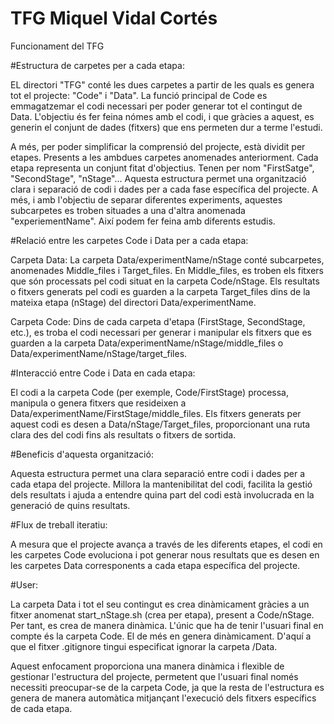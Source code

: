 # TFG Miquel Vidal Cortés

Funcionament del TFG

#Estructura de carpetes per a cada etapa:

EL directori "TFG" conté les dues carpetes a partir de les quals es genera tot el projecte: "Code" i "Data". La funció principal de Code es emmagatzemar el codi necessari per poder generar tot el contingut de Data. L'objectiu és fer feina nómes amb el codi, i que gràcies a aquest, es generin el conjunt de dades (fitxers) que ens permeten dur a terme l'estudi. 

A més, per poder simplificar la comprensió del projecte, està dividit per etapes. Presents a les ambdues carpetes anomenades anteriorment. Cada etapa representa un conjunt fitat d'objectius. Tenen per nom "FirstSatge", "SecondStage", "nStage"... Aquesta estructura permet una organització clara i separació de codi i dades per a cada fase específica del projecte. A més, i amb l'objectiu de separar diferentes experiments, aquestes subcarpetes es troben situades a una d'altra anomenada "experiementName". Així podem fer feina amb diferents estudis.

#Relació entre les carpetes Code i Data per a cada etapa:

Carpeta Data: La carpeta Data/experimentName/nStage conté subcarpetes, anomenades Middle_files i Target_files. En Middle_files, es troben els fitxers que són processats pel codi situat en la carpeta Code/nStage. Els resultats o fitxers generats pel codi es guarden a la carpeta Target_files dins de la mateixa etapa (nStage) del directori Data/experimentName.

Carpeta Code: Dins de cada carpeta d'etapa (FirstStage, SecondStage, etc.), es troba el codi necessari per generar i manipular els fitxers que es guarden a la carpeta Data/experimentName/nStage/middle_files o Data/experimentName/nStage/target_files.

#Interacció entre Code i Data en cada etapa:

El codi a la carpeta Code (per exemple, Code/FirstStage) processa, manipula o genera fitxers que resideixen a Data/experimentName/FirstStage/middle_files. Els fitxers generats per aquest codi es desen a Data/nStage/Target_files, proporcionant una ruta clara des del codi fins als resultats o fitxers de sortida.

#Beneficis d'aquesta organització:

Aquesta estructura permet una clara separació entre codi i dades per a cada etapa del projecte. Millora la mantenibilitat del codi, facilita la gestió dels resultats i ajuda a entendre quina part del codi està involucrada en la generació de quins resultats.

#Flux de treball iteratiu:

A mesura que el projecte avança a través de les diferents etapes, el codi en les carpetes Code evoluciona i pot generar nous resultats que es desen en les carpetes Data corresponents a cada etapa específica del projecte.

#User:

La carpeta Data i tot el seu contingut es crea dinàmicament gràcies a un fitxer anomenat start_nStage.sh (crea per etapa), present a Code/nStage. Per tant, es crea de manera dinàmica. L'únic que ha de tenir l'usuari final en compte és la carpeta Code. El de més en genera dinàmicament. D'aquí a que el fitxer .gitignore tingui especificat ignorar la carpeta /Data.

Aquest enfocament proporciona una manera dinàmica i flexible de gestionar l'estructura del projecte, permetent que l'usuari final només necessiti preocupar-se de la carpeta Code, ja que la resta de l'estructura es genera de manera automàtica mitjançant l'execució dels fitxers específics de cada etapa.